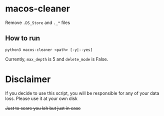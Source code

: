 # macos-cleaner
Remove `.DS_Store` and `._*` files

## How to run
~~~
python3 macos-cleaner <path> [-y|--yes]
~~~
Currently, `max_depth` is 5 and `delete_mode` is False.

# Disclaimer
If you decide to use this script, you will be responsible for any of your data loss. Please use it at your own disk

~~Just to scare you lah but just in case~~

